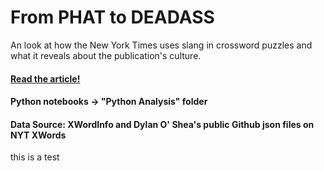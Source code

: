 # From PHAT to DEADASS
An look at how the New York Times uses slang in crossword puzzles and what it reveals about the publication's culture.



#### <a href = "https://aishichandra.github.io/Slang_NYT_XWord/"> Read the article! </a>
#### Python notebooks -> "Python Analysis" folder
#### Data Source: XWordInfo and Dylan O' Shea's public Github json files on NYT XWords

this is a test 
